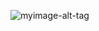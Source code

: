 ![myimage-alt-tag](https://parvathyvd@github.com/parvathyvd/Bootstrap4-clean-resume/img/Parvathy-Vazhoor.png)
